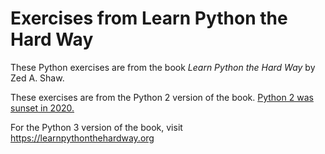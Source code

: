 # Exercises from Learn Python the Hard Way

These Python exercises are from the book *Learn Python the Hard Way* by Zed A. Shaw. 

These exercises are from the Python 2 version of the book. [Python 2 was sunset in 2020.](https://www.python.org/doc/sunset-python-2/)

For the Python 3 version of the book, visit https://learnpythonthehardway.org

